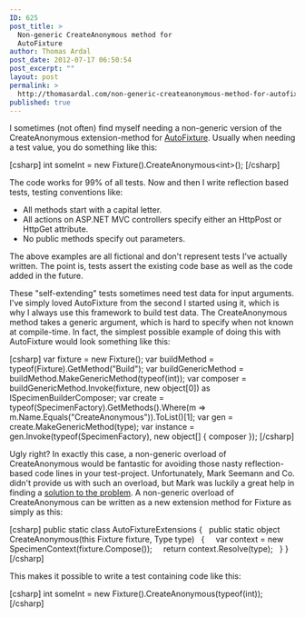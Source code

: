 ```yaml
---
ID: 625
post_title: >
  Non-generic CreateAnonymous method for
  AutoFixture
author: Thomas Ardal
post_date: 2012-07-17 06:50:54
post_excerpt: ""
layout: post
permalink: >
  http://thomasardal.com/non-generic-createanonymous-method-for-autofixture/
published: true
---
```

I sometimes (not often) find myself needing a non-generic version of the CreateAnonymous extension-method for <a href="http://autofixture.codeplex.com/" target="_blank">AutoFixture</a>. Usually when needing a test value, you do something like this:

[csharp]
 int someInt = new Fixture().CreateAnonymous&lt;int&gt;();
[/csharp]

The code works for 99% of all tests. Now and then I write reflection based tests, testing conventions like:
<ul>
	<li>All methods start with a capital letter.</li>
	<li>All actions on ASP.NET MVC controllers specify either an HttpPost or HttpGet attribute.</li>
	<li>No public methods specify out parameters.</li>
</ul>
The above examples are all fictional and don't represent tests I've actually written. The point is, tests assert the existing code base as well as the code added in the future.

These "self-extending" tests sometimes need test data for input arguments. I've simply loved AutoFixture from the second I started using it, which is why I always use this framework to build test data. The CreateAnonymous method takes a generic argument, which is hard to specify when not known at compile-time. In fact, the simplest possible example of doing this with AutoFixture would look something like this:

[csharp]
 var fixture = new Fixture();
 var buildMethod = typeof(Fixture).GetMethod(&quot;Build&quot;);
 var buildGenericMethod = buildMethod.MakeGenericMethod(typeof(int));
 var composer = buildGenericMethod.Invoke(fixture, new object[0]) as ISpecimenBuilderComposer;
 var create = typeof(SpecimenFactory).GetMethods().Where(m =&gt; m.Name.Equals(&quot;CreateAnonymous&quot;)).ToList()[1];
 var gen = create.MakeGenericMethod(type);
 var instance = gen.Invoke(typeof(SpecimenFactory), new object[] { composer });
 [/csharp]

Ugly right? In exactly this case, a non-generic overload of CreateAnonymous would be fantastic for avoiding those nasty reflection-based code lines in your test-project. Unfortunately, Mark Seemann and Co. didn't provide us with such an overload, but Mark was luckily a great help in finding a <a href="http://autofixture.codeplex.com/workitem/4229" target="_blank">solution to the problem</a>. A non-generic overload of CreateAnonymous can be written as a new extension method for Fixture as simply as this:

[csharp]
 public static class AutoFixtureExtensions
 {
   public static object CreateAnonymous(this Fixture fixture, Type type)
   {
     var context = new SpecimenContext(fixture.Compose());
     return context.Resolve(type);
   }
 }
[/csharp]

This makes it possible to write a test containing code like this:

[csharp]
 int someInt = new Fixture().CreateAnonymous(typeof(int));
[/csharp]